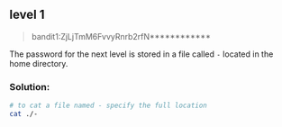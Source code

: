 ## level 1

>bandit1:ZjLjTmM6FvvyRnrb2rfN************

The password for the next level is stored in a file called `-` located in the home directory.

### Solution:

```bash
# to cat a file named - specify the full location
cat ./-
```